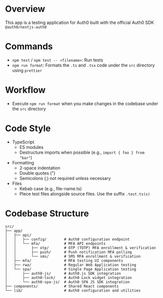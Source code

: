 # Overview

This app is a testing application for Auth0 built with the official Auth0 SDK `@auth0/nextjs-auth0`

# Commands

- `npm test` / `npm test -- <filename>`: Run tests
- `npm run format`: Formats the `.ts` and `.tsx` code under the `src` directory using `prettier`

# Workflow

- Execute `npm run format` when you make changes in the codebase under the `src` directory

# Code Style
- TypeScript
  - ES modules
  - Destructure imports when possible (e.g., `import { foo } from "bar"`)
- Formatting
  - 2-space indentation
  - Double quotes (")
  - Semicolons (;) not required unless necessary
- Files
  - Kebab case (e.g., file-name.ts)
  - Plece test files alongside source files. Use the suffix `.test.ts(x)`

# Codebase Structure

```
src/
├── app/
│   ├── api/
│   │   ├── config/        # Auth0 configuration endpoint
│   │   └── mfa/           # MFA API endpoints
│   │       ├── otp/       # OTP (TOTP) MFA enrollment & verification
│   │       ├── push/      # Push notification MFA polling
│   │       └── sms/       # SMS MFA enrollment & verification
│   ├── mfa/               # MFA testing UI components
│   ├── rwa/               # Regular Web Application testing
│   └── spa/               # Single Page Application testing
│       ├── auth0-js/      # Auth0.js SDK integration
│       ├── auth0-lock/    # Auth0 Lock widget integration
│       └── auth0-spa-js/  # Auth0 SPA JS SDK integration
├── components/            # Shared React components
└── lib/                   # Auth0 configuration and utilities
```
